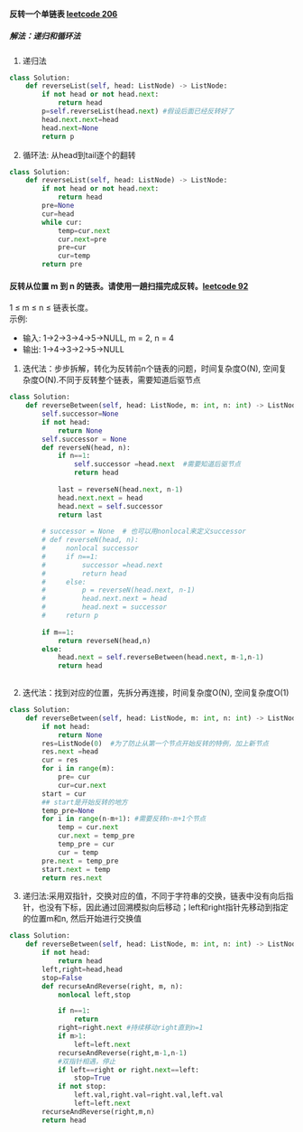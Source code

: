 #### 反转一个单链表 [leetcode 206](https://leetcode-cn.com/problems/reverse-linked-list/)
##### 解法：递归和循环法
1. 递归法
```python
class Solution:
    def reverseList(self, head: ListNode) -> ListNode:
        if not head or not head.next:
            return head
        p=self.reverseList(head.next) #假设后面已经反转好了
        head.next.next=head
        head.next=None
        return p
```
2. 循环法: 从head到tail逐个的翻转
```python
class Solution:
    def reverseList(self, head: ListNode) -> ListNode:
        if not head or not head.next:
            return head
        pre=None
        cur=head
        while cur:
            temp=cur.next
            cur.next=pre
            pre=cur
            cur=temp
        return pre
```
#### 反转从位置 m 到 n 的链表。请使用一趟扫描完成反转。[leetcode 92](https://leetcode-cn.com/problems/reverse-linked-list-ii/)
1 ≤ m ≤ n ≤ 链表长度。<br>
示例:
* 输入: 1->2->3->4->5->NULL, m = 2, n = 4
* 输出: 1->4->3->2->5->NULL

1. 迭代法：步步拆解，转化为反转前n个链表的问题，时间复杂度O(N), 空间复杂度O(N).不同于反转整个链表，需要知道后驱节点
```python
class Solution:
    def reverseBetween(self, head: ListNode, m: int, n: int) -> ListNode:
        self.successor=None   
        if not head:
            return None
        self.successor = None
        def reverseN(head, n):
            if n==1:
                self.successor =head.next  #需要知道后驱节点
                return head
            
            last = reverseN(head.next, n-1)
            head.next.next = head
            head.next = self.successor
            return last
        
        # successor = None  # 也可以用nonlocal来定义successor
        # def reverseN(head, n):
        #     nonlocal successor
        #     if n==1:
        #         successor =head.next
        #         return head
        #     else:
        #         p = reverseN(head.next, n-1)
        #         head.next.next = head
        #         head.next = successor
        #     return p
        
        if m==1:
            return reverseN(head,n)
        else:
            head.next = self.reverseBetween(head.next, m-1,n-1)
            return head
    
```

2. 迭代法：找到对应的位置，先拆分再连接，时间复杂度O(N), 空间复杂度O(1)
```python
class Solution:
    def reverseBetween(self, head: ListNode, m: int, n: int) -> ListNode:
        if not head:
            return None
        res=ListNode(0)  #为了防止从第一个节点开始反转的特例，加上新节点
        res.next =head
        cur = res
        for i in range(m):
            pre= cur
            cur=cur.next
        start = cur
        ## start是开始反转的地方
        temp_pre=None
        for i in range(n-m+1): #需要反转n-m+1个节点
            temp = cur.next
            cur.next = temp_pre
            temp_pre = cur
            cur = temp
        pre.next = temp_pre
        start.next = temp
        return res.next
```

3. 递归法:采用双指针，交换对应的值，不同于字符串的交换，链表中没有向后指针，也没有下标，因此通过回溯模拟向后移动；left和right指针先移动到指定的位置m和n, 然后开始进行交换值
```python
class Solution:
    def reverseBetween(self, head: ListNode, m: int, n: int) -> ListNode:
        if not head:
            return head
        left,right=head,head
        stop=False
        def recurseAndReverse(right, m, n):
            nonlocal left,stop

            if n==1:
                return 
            right=right.next #持续移动right直到n=1
            if m>1:
                left=left.next
            recurseAndReverse(right,m-1,n-1)
            #双指针相遇，停止
            if left==right or right.next==left:
                stop=True
            if not stop:
                left.val,right.val=right.val,left.val
                left=left.next
        recurseAndReverse(right,m,n)
        return head
```
